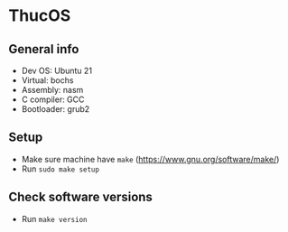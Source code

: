 # ThucOS

## General info

 - Dev OS: Ubuntu 21
 - Virtual: bochs
 - Assembly: nasm
 - C compiler: GCC
 - Bootloader: grub2

## Setup

 - Make sure machine have `make` (https://www.gnu.org/software/make/)
 - Run `sudo make setup`

## Check software versions

 - Run `make version`

